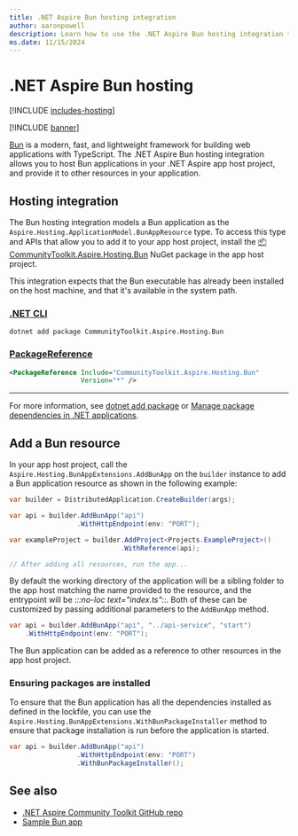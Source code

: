 ```yaml
---
title: .NET Aspire Bun hosting integration
author: aaronpowell
description: Learn how to use the .NET Aspire Bun hosting integration to host Bun applications.
ms.date: 11/15/2024
---
```


# .NET Aspire Bun hosting

[!INCLUDE [includes-hosting](../includes/includes-hosting.md)]

[!INCLUDE [banner](includes/banner.md)]

[Bun](https://bun.sh) is a modern, fast, and lightweight framework for building web applications with TypeScript. The .NET Aspire Bun hosting integration allows you to host Bun applications in your .NET Aspire app host project, and provide it to other resources in your application.

## Hosting integration

The Bun hosting integration models a Bun application as the `Aspire.Hosting.ApplicationModel.BunAppResource` type. To access this type and APIs that allow you to add it to your app host project, install the [📦 CommunityToolkit.Aspire.Hosting.Bun](https://nuget.org/packages/CommunityToolkit.Aspire.Hosting.Bun) NuGet package in the app host project.

This integration expects that the Bun executable has already been installed on the host machine, and that it's available in the system path.

### [.NET CLI](#tab/dotnet-cli)

```dotnetcli
dotnet add package CommunityToolkit.Aspire.Hosting.Bun
```

### [PackageReference](#tab/package-reference)

```xml
<PackageReference Include="CommunityToolkit.Aspire.Hosting.Bun"
                  Version="*" />
```

---

For more information, see [dotnet add package](/dotnet/core/tools/dotnet-add-package) or [Manage package dependencies in .NET applications](/dotnet/core/tools/dependencies).

## Add a Bun resource

In your app host project, call the `Aspire.Hosting.BunAppExtensions.AddBunApp` on the `builder` instance to add a Bun application resource as shown in the following example:

```csharp
var builder = DistributedApplication.CreateBuilder(args);

var api = builder.AddBunApp("api")
                 .WithHttpEndpoint(env: "PORT");

var exampleProject = builder.AddProject<Projects.ExampleProject>()
                            .WithReference(api);

// After adding all resources, run the app...
```

By default the working directory of the application will be a sibling folder to the app host matching the name provided to the resource, and the entrypoint will be _:::no-loc text="index.ts"::_. Both of these can be customized by passing additional parameters to the `AddBunApp` method.

```csharp
var api = builder.AddBunApp("api", "../api-service", "start")
    .WithHttpEndpoint(env: "PORT");
```

The Bun application can be added as a reference to other resources in the app host project.

### Ensuring packages are installed

To ensure that the Bun application has all the dependencies installed as defined in the lockfile, you can use the `Aspire.Hosting.BunAppExtensions.WithBunPackageInstaller` method to ensure that package installation is run before the application is started.

```csharp
var api = builder.AddBunApp("api")
                 .WithHttpEndpoint(env: "PORT")
                 .WithBunPackageInstaller();
```

## See also

- [.NET Aspire Community Toolkit GitHub repo](https://github.com/CommunityToolkit/Aspire)
- [Sample Bun app](https://github.com/CommunityToolkit/Aspire/tree/main/examples/bun)
